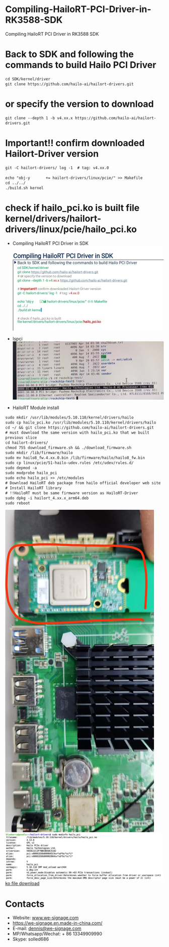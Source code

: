 # Compiling-HailoRT-PCI-Driver-in-RK3588-SDK
Compiling HailoRT PCI Driver in RK3588 SDK

# Back to SDK and following the commands to build Hailo PCI Driver
```shell
cd SDK/kernel/driver
git clone https://github.com/hailo-ai/hailort-drivers.git
```
# or specify the version to download
```shell
git clone --depth 1 -b v4.xx.x https://github.com/hailo-ai/hailort-drivers.git
```
# Important!! confirm downloaded Hailort-Driver version
```shell
git -C hailort-drivers/ log -1  # tag: v4.xx.0 

echo "obj-y       += hailort-drivers/linux/pcie/" >> Makefile
cd ../../
./build.sh kernel
```
# check if hailo_pci.ko is built file kernel/drivers/hailort-drivers/linux/pcie/hailo_pci.ko

- Compiling HailoRT PCI Driver in SDK
![Compiling HailoRT PCI Driver in SDK](./Documents/Compiling%20HailoRT%20PCI%20Driver%20in%20SDK.jpeg)

- lspci
![lspci](./Documents/lspci.jpeg)

- HailoRT Module install
```shell
sudo mkdir /usr/lib/modules/5.10.110/kernel/drivers/hailo
sudo cp hailo_pci.ko /usr/lib/modules/5.10.110/kernel/drivers/hailo
cd ~/ && git clone https://github.com/hailo-ai/hailort-drivers.git
# must download the same version with hailo_pci.ko that we built previous slice
cd hailort-drivers/
chmod 755 download_firmware.sh && ./download_firmware.sh
sudo mkdir /lib/firmware/hailo
sudo mv hailo8_fw.4.xx.0.bin /lib/firmware/hailo/hailo8_fw.bin 
sudo cp linux/pcie/51-hailo-udev.rules /etc/udev/rules.d/
sudo depmod -a
sudo modprobe hailo_pci
sudo echo hailo_pci >> /etc/modules
# Download HailoRT deb package from hailo official developer web site
# Install HailoRT library
# !!HailoRT must be same firmware version as HailoRT-Driver
sudo dpkg -i hailort_4.xx.x_arm64.deb
sudo reboot
```
![HailoRT Module install](./Documents/pcie.jpeg)
![HailoRT Module modinfo hailo_pci](./Documents/modinfo%20hailo_pci.jpg)
[ko file download](./Documents/hailo_pci.ko)

# Contacts

- Website: www.we-signage.com
- https://we-signage.en.made-in-china.com/
- E-mail: dennis@we-signage.com
- MP/Whatsapp/Wechat: + 86 13349909990
- Skype: solled686